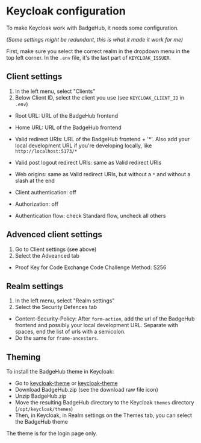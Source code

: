 # Keycloak configuration

To make Keycloak work with BadgeHub, it needs some configuration.

_(Some settings might be redundant, this is what it made it work for me)_

First, make sure you select the correct realm in the dropdown menu in the top left corner.
In the `.env` file, it's the last part of `KEYCLOAK_ISSUER`.

## Client settings

1. In the left menu, select "Clients"
2. Below Client ID, select the client you use (see `KEYCLOAK_CLIENT_ID` in `.env`)

- Root URL: URL of the BadgeHub frontend
- Home URL: URL of the BadgeHub frontend
- Valid redirect URIs: URL of the BadgeHub frontend + '*'. Also add your local development URL 
if you're developing locally, like `http://localhost:5173/*`
- Valid post logout redirect URIs: same as Valid redirect URIs
- Web origins: same as Valid redirect URIs, but without a `*` and without a slash at the end

- Client authentication: off
- Authorization: off
- Authentication flow: check Standard flow, uncheck all others

## Advenced client settings

1. Go to Client settings (see above)
2. Select the Adveanced tab

- Proof Key for Code Exchange Code Challenge Method: S256

## Realm settings

1. In the left menu, select "Realm settings"
2. Select the Security Defences tab

- Content-Security-Policy: After `form-action`, add the url of the BadgeHub frontend and possibly 
your local development URL. Separate with spaces, end the list of urls with a semicolon.
- Do the same for `frame-ancestors`.

## Theming

To install the BadgeHub theme in Keycloak:

- Go to [keycloak-theme](https://github.com/BadgeHubCrew/badgehub-app/blob/6d2383819f68e00fd52a984dba8c81a27e0ea339/keycloak-theme/BadgeHub.zip) or [keycloak-theme](https://github.com/BadgeHubCrew/badgehub-app/blob/feature/keycloak-theme/keycloak-theme/BadgeHub.zip)
- Download BadgeHub.zip (see the download raw file icon)
- Unzip BadgeHub.zip
- Move the resulting BadgeHub directory to the Keycloak `themes` directory (`/opt/keycloak/themes`)
- Then, in Keycloak, in Realm settings on the Themes tab, you can select the BadgeHub theme

The theme is for the login page only.